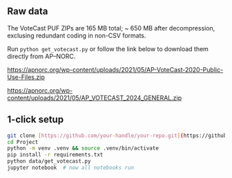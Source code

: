 ## Raw data
The VoteCast PUF ZIPs are 165 MB total; ~ 650 MB after decompression, exclusing redundant coding in non-CSV formats.

Run `python get_votecast.py` or follow the link below to download them directly from AP–NORC.

https://apnorc.org/wp-content/uploads/2021/05/AP-VoteCast-2020-Public-Use-Files.zip

https://apnorc.org/wp-content/uploads/2021/05/AP_VOTECAST_2024_GENERAL.zip

## 1-click setup
```bash
git clone [https://github.com/your-handle/your-repo.git](https://github.com/Fiftyfour33/Project.git)
cd Project
python -m venv .venv && source .venv/bin/activate
pip install -r requirements.txt
python data/get_votecast.py
jupyter notebook  # now all notebooks run

